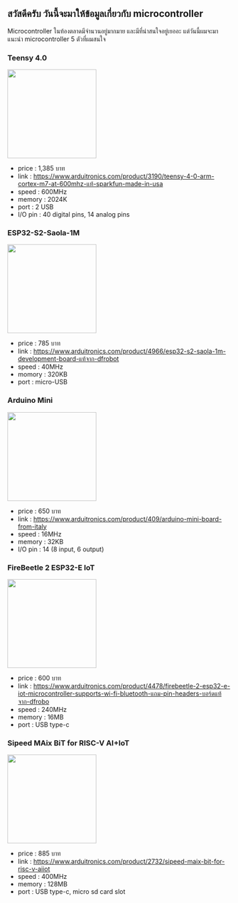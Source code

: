 ## สวัสดีครับ วันนี้จะมาให้ข้อมูลเกี่ยวกับ microcontroller 
Microcontroller ในท้องตลาดมีจำนวนอยู่มากมาย และมีที่น่าสนใจอยู่เยออะ แต่วันนี้ผมจะมาแนะนำ microcontroller 5 ตัวที่ผมสนใจ


### Teensy 4.0
<img src="https://o.lnwfile.com/_/o/_raw/95/ex/ds.jpg" width = "200" height = "200">

- price : 1,385 บาท
- link : https://www.arduitronics.com/product/3190/teensy-4-0-arm-cortex-m7-at-600mhz-แท้-sparkfun-made-in-usa
- speed : 600MHz
- memory : 2024K
- port : 2 USB
- I/O pin : 40 digital pins, 14 analog pins



### ESP32-S2-Saola-1M
<img src="https://o.lnwfile.com/_/o/_raw/kk/dp/7s.jpg" width = "200" height = "200"  >

- price : 785 บาท
- link : https://www.arduitronics.com/product/4966/esp32-s2-saola-1m-development-board-แท้จาก-dfrobot
- speed : 40MHz
- momory : 320KB
- port : micro-USB
 
 
 
### Arduino Mini
<img src="https://o.lnwfile.com/_/o/_raw/4y/tp/02.jpg" width = "200" height = "200"> 

- price : 650 บาท
- link : https://www.arduitronics.com/product/409/arduino-mini-board-from-italy
- speed : 16MHz
- memory : 32KB
- I/O pin : 14 (8 input, 6 output)



### FireBeetle 2 ESP32-E IoT
<img src="https://o.lnwfile.com/_/o/_raw/vs/kz/gh.png" width = "200" height = "200">

- price : 600 บาท
- link : https://www.arduitronics.com/product/4478/firebeetle-2-esp32-e-iot-microcontroller-supports-wi-fi-bluetooth-แถม-pin-headers-บอร์ดแท้จาก-dfrobo
- speed : 240MHz
- memory : 16MB
- port : USB type-c



### Sipeed MAix BiT for RISC-V AI+IoT
<img src="https://user-images.githubusercontent.com/98944255/154141230-52562d07-2e1c-433f-8b8c-28b8e8e24c92.png" width = "200" height = "200">

- price : 885 บาท
- link : https://www.arduitronics.com/product/2732/sipeed-maix-bit-for-risc-v-aiiot
- speed : 400MHz
- memory : 128MB
- port : USB type-c, micro sd card slot

